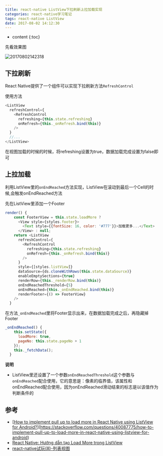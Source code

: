 ```yaml
---
title: react-native ListView下拉刷新上拉加载实现
categories: react-native学习笔记
tags: react-native ListView
date: 2017-08-02 14:12:30
---
```


* content
{:toc}

先看效果图

![20170802142318](https://tomoya92.github.io/imgs/20170802142318.gif)









## 下拉刷新

React Native提供了一个组件可以实现下拉刷新方法`RefreshControl`

使用方法

```javascript
<ListView
  refreshControl={
    <RefreshControl
      refreshing={this.state.refreshing}
      onRefresh={this._onRefresh.bind(this)}
    />
  }
  //...
</ListView>
```

在视图加载的时候的时候，将refreshing设置为true，数据加载完成设置为false即可

## 上拉加载

利用ListView里的`onEndReached`方法实现，ListView在滚动到最后一个Cell的时候,会触发onEndReached方法

先在ListView里添加一个Footer

```js
render() {
    const FooterView = this.state.loadMore ?
      <View style={styles.footer}>
        <Text style={{fontSize: 16, color: '#777'}}>加载更多...</Text>
      </View> : null;
    return <ListView
      refreshControl={
        <RefreshControl
          refreshing={this.state.refreshing}
          onRefresh={this._onRefresh.bind(this)}
        />
      }
      style={[styles.listView]}
      dataSource={ds.cloneWithRows(this.state.dataSource)}
      enableEmptySections={true}
      renderRow={this._renderRow.bind(this)}
      onEndReachedThreshold={5}
      onEndReached={this._onEndReached.bind(this)}
      renderFooter={() => FooterView}
    />
  }
```

在方法`_onEndReached`里将Footer显示出来，在数据加载完成之后，再隐藏掉Footer

```javascript
_onEndReached() {
    this.setState({
      loadMore: true,
      pageNo: this.state.pageNo + 1
    });
    this._fetchData();
  }
```

**说明**

- ListView里还设置了一个参数`onEndReachedThreshold`这个参数与`onEndReached`配合使用，它的意思是：像素的临界值，该属性和onEndReached配合使用，因为onEndReached滑动结束的标志是以该值作为判断条件的

## 参考

- [[How to implement pull up to load more in React Native using ListView for Android?](https://stackoverflow.com/questions/40087775/how-to-implement-pull-up-to-load-more-in-react-native-using-listview-for-android)](https://stackoverflow.com/questions/40087775/how-to-implement-pull-up-to-load-more-in-react-native-using-listview-for-android)
- [React Native: Hướng dẫn tạo Load More trong ListView](https://www.youtube.com/watch?v=vFI9iyQP4XU)
- [react-native试玩(8)-列表视图](http://blog.csdn.net/itfootball/article/details/48245137)